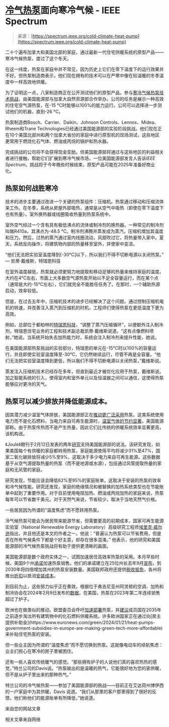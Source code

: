 <!--yml

类别：未分类

日期：2024-05-29 13:25:15

-->

# [冷气热泵](https://spectrum.ieee.org/cold-climate-heat-pump)面向寒冷气候 - IEEE Spectrum

> 来源：[https://spectrum.ieee.org/cold-climate-heat-pump](https://spectrum.ieee.org/cold-climate-heat-pump)

二十个遍布加拿大和美国北部的家庭，通过最新一代住宅供暖系统的原型产品——寒冷气候热泵，度过了这个冬天。

在这一纬度，热泵在家庭中并不常见，因为历史上它们在零下温度下的运行效果并不好。但热泵制造商表示，他们现在拥有的技术可以在严寒中像在较温暖的冬季温度中一样高效地供暖。

为了证明这一点，八家制造商正在公开测试他们的原型产品，参与[寒冷气候热泵技术挑战](https://www.energy.gov/eere/buildings/residential-cold-climate-heat-pump-challenge)，由美国能源部与加拿大自然资源部合作举办。公司的任务是展示一种高效的住宅空气源热泵，在-15 °C时能够以100%的能力运行。公司可以选择进一步测试他们的机器，直到-26 °C。

热泵制造商Bosch、Carrier、Daikin、Johnson Controls、Lennox、Midea、Rheem和Trane Technologies已经通过美国能源部的实验阶段挑战。他们现在正在10个美国北部州和两个加拿大省份的家庭中进行原型机的现场测试，这些地区更常用于燃烧化石气体、燃油或丙烷的锅炉和热水器。

完成挑战的公司将不会获得现金奖励。但美国能源部将通过与这些地区的利益相关者进行接触，帮助它们扩展到寒冷气候市场，一位美国能源部发言人告诉*IEEE Spectrum*。挑战将于今年晚些时候结束，原型产品可能在2025年准备好商业化。

## 热泵如何战胜寒冷

技术的进步主要通过改进一个关键的热泵组件：压缩机。热泵通过移动和压缩流体来工作。在冬季，系统从房屋外部吸热，通常是从空气中吸热（即使在零下温度下也有热量）。室外换热器或线圈吸收热量到热泵系统中。

室外空气经过一个含有具有极低沸点的流体或制冷剂的换热器。一种常见的制冷剂叫做R410a，其沸点为-48.5 °C。制冷剂沸腾并蒸发成为蒸汽，压缩机增加其温度和压力。然后，过热的蒸汽通过室内线圈流动，风扇吹过它，将热量带入家中。夏天，系统反向操作，将建筑物内部的热量移至室外，并使家中变凉。

“他们无法把实验室温度降到[-30°C]以下，所以我们不得不切断电源以关闭热泵。” — 凯蒂·戴维斯，特瑞恩科技

在室外温度越低，热泵就必须更努力地提取和移动足够的热量来维持家庭的温度。大约在4°C左右，市面上大多数空气源热泵开始以不足全容量运行，而在某个点（通常是大约-15°C左右），它们就完全不能胜任任务了。在那时，一个辅助热源启动，效率较低。

但是，在过去五年中，压缩机技术的进步已经解决了这个问题。通过控制压缩机电机的转速，并改善注入蒸汽到压缩机的时机，工程师们使得热泵在更低温度下更为高效。

例如，总部位于都柏林的[特瑞恩科技](https://www.tranetechnologies.com/en/index.html)，“调整了蒸汽压缩循环”，以便额外注入制冷剂，特瑞恩住宅业务的工程和技术副总裁凯蒂·戴维斯说道。“这有点像燃料喷射，”她说。当系统开始失去加热能力时，系统会注入制冷剂来提升性能，她说。

在美国能源部热泵挑战的实验部分，特瑞恩的单元在-15°C时以100%的容量运行，并且即使实验室温度降至-30°C，它仍然继续运行，尽管不再是全容量。“他们无法把实验室温度降到更低，所以我们不得不切断电源以关闭热泵，”戴维斯说。

蒸发注入压缩机技术已经存在多年，但直到最近才被优化应用于热泵，戴维斯说。加之智能系统的引入，使得室内和室外单元以及恒温器之间可以通信，这使得热泵能够应对更冷的天气。

## 热泵可以减少排放并降低能源成本。

因其潜力减少温室气体排放，美国能源部正在[推动更广泛采用](https://www.energy.gov/eere/buildings/residential-cold-climate-heat-pump-challenge)热泵。这类系统使用电力而不是化石燃料，当电力来自可再生能源时，[温室气体的节约显著](https://www.energy.gov/eere/buildings/articles/residential-cold-climate-heat-pump-technology-challenge-fact-sheet)，美国能源部称。由于热泵传热而不是产生热量，因此它们比传统的供暖系统效率显著更高，该机构说。

《Joule》期刊于2月12日发表的两年[研究](https://www.cell.com/joule/abstract/S2542-4351(24)00049-7?_returnURL=https%3A%2F%2Flinkinghub.elsevier.com%2Fretrieve%2Fpii%2FS2542435124000497%3Fshowall%3Dtrue)支持美国能源部的说法。该研究发现，如果美国每个有供暖的家庭都转用热泵，家庭能源使用平均将减少31%至47%，国家二氧化碳排放将减少5%至9%，这取决于多少电力来自可再生能源。这些数据基于从空气源提取热量的热泵（而不是地源或水源），包括通过风管提取热量的家庭和无风管的家庭。

研究发现，节能应该会降低62%至95%的家庭账单，这取决于安装的热泵的效率和冷气候性能。研究还发现，家庭的绝缘情况和被替换的加热系统类型也在节能账单中起到了重要作用。对于目前使用电阻加热、燃油或丙烷加热的家庭来说，热泵每年可以节省数千美元。对于天然气来说，节省较少，取决于当地天然气价格。

一些居民因为所谓的“温度焦虑”而不愿转用热泵。

冷气候热泵可能会为居民带来能源节省，但需要更高的前期成本，国家可再生能源实验室（National Renewable Energy Laboratory）高级研究工程师[埃里克·威尔逊](https://www.nrel.gov/research/staff/eric-wilson.html)指出，并且他还是本文的作者之一。他说：“普遍认为热泵可以节省费用，但是否在所有气候条件下都是个好主意，却存在很多混淆。” 他表示，他的研究和美国能源部的冷气候热泵挑战将有助于提供更清晰的画面。

美国能源部是数个政府实体之一，试图加速居住高效率热泵的采用。本月早些时候，美国9个州[承诺](https://www.nescaum.org/documents/2.7.24-nescaum-mou-press-release.pdf)加速热泵销售。他们的承诺建立在25位州长去年9月[宣布](https://usclimatealliance.org/press-releases/decarbonizing-americas-buildings-sep-2023/)，到2030年将四倍增加其州的热泵安装数量。美国联邦政府还提供[税收抵免](https://www.energy.gov/articles/pump-your-savings-heat-pumps)，各州将推出[折扣](https://www.energy.gov/scep/home-energy-rebates-programs)以抵消[安装成本](https://spectrum.ieee.org/heat-pump-air-conditioning-alternative)。

到目前为止，这些努力似乎正在奏效。根据位于弗吉尼亚州阿灵顿的空调、加热和制冷协会在2024年2月9日发布的[数据](https://www.ahrinet.org/system/files/2024-02/December%202023%20Statistical%20Release.pdf)，在美国，热泵在2023年第二年连续销售超过了炉子。

欧洲也在做类似的推动。欧盟委员会呼吁[加速部署](https://energy.ec.europa.eu/topics/energy-efficiency/heat-pumps_en)热泵，并[建议](https://euroweeklynews.com/2023/05/14/eu-to-ban-gas-and-diesel-boilers-in-homes-before-deadline-these-are-the-alternatives/#:~:text=Therefore,%2520the%2520EU%2520recommends%2520that,achieve%2520this%2520goal%2520by%25202035.)成员国在2035年之前逐步淘汰所有建筑物中的化石燃料供暖系统。许多欧洲国家正在通过向[房主提供补助金](https://www.euronews.com/green/2024/01/21/heat-pumps-government-subsidies-in-europe-are-making-green-tech-more-affordable)来补贴住宅热泵的安装。

但一些业主因为所谓的“温度焦虑”而不愿切换到热泵。这就像电动车的续航焦虑：业主们担心在寒冷的房子里被困住。

还有一些人喜欢传统暖气的感觉。“那些拥有炉子的人说他们真的喜欢热热的感觉，”特兰公司的Davis说。“热泵输出的是温暖的热气，它能很好地为您的家供暖，但不是从炉子里出来的那种热气。”

特兰公司的冷气候热泵——参加了美国能源部的挑战——目前正在艾达荷州博伊西的一户家庭中为其供暖，Davis 说道。“我们从那里的客户那里得到了很好的反馈，他们称他们的能源账单有所降低，”她说道。

来自您的网站文章

相关文章来自网络
